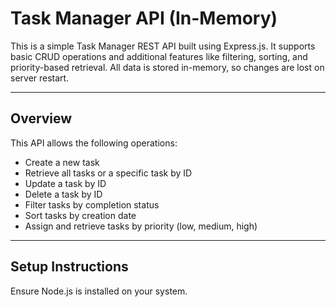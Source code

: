 # Task Manager API (In-Memory)

This is a simple Task Manager REST API built using Express.js. It supports basic CRUD operations and additional features like filtering, sorting, and priority-based retrieval. All data is stored in-memory, so changes are lost on server restart.

---

## Overview

This API allows the following operations:
- Create a new task
- Retrieve all tasks or a specific task by ID
- Update a task by ID
- Delete a task by ID
- Filter tasks by completion status
- Sort tasks by creation date
- Assign and retrieve tasks by priority (low, medium, high)

---

## Setup Instructions

Ensure Node.js is installed on your system.

